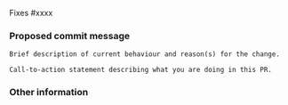 <!--
    If this pull request fully addresses an issue, use:
    Fixes #xxxx

    If this pull request partially addresses an issue, use:
    Part of #xxxx

    If this pull request addresses multiple issues, put them in multiple lines:
    Fixes #xxxx
    Fixes #yyyy

    Format the title of the pull request with most relevant issue number as follows:
    [#xxxx] Title
-->
Fixes #xxxx

### Proposed commit message
<!--
    Propose a detailed commit message for this pull request within the triple backticks below.
    Wrap lines at 72 characters.

    Guide on how to write a good commit message:
    https://oss-generic.github.io/process/docs/FormatsAndConventions.html#commit-message
-->
```
Brief description of current behaviour and reason(s) for the change.

Call-to-action statement describing what you are doing in this PR.
```

### Other information
<!--
    Are there other relevant information, such as special testing instructions, 
    which will help the reviewer better understand the code?

    You may also include a brief description of why the problem occurred.
-->
